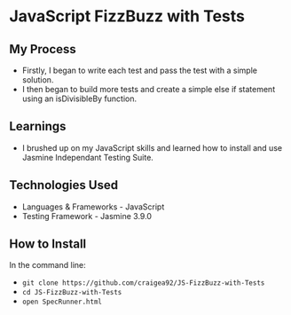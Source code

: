# JavaScript FizzBuzz with Tests

## My Process
- Firstly, I began to write each test and pass the test with a simple solution.
- I then began to build more tests and create a simple else if statement using an isDivisibleBy function.


## Learnings
- I brushed up on my JavaScript skills and learned how to install and use Jasmine Independant Testing Suite.

## Technologies Used
- Languages & Frameworks - JavaScript
- Testing Framework - Jasmine 3.9.0

## How to Install
In the command line:
- ```git clone https://github.com/craigea92/JS-FizzBuzz-with-Tests```
- ```cd JS-FizzBuzz-with-Tests```
- ```open SpecRunner.html```